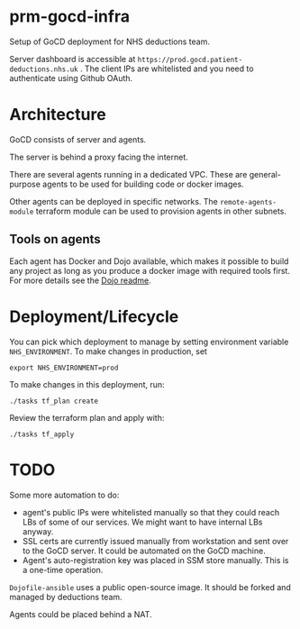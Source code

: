 # prm-gocd-infra

Setup of GoCD deployment for NHS deductions team.

Server dashboard is accessible at `https://prod.gocd.patient-deductions.nhs.uk` . The client IPs are whitelisted and you need to authenticate using Github OAuth.

# Architecture

GoCD consists of server and agents.

The server is behind a proxy facing the internet.

There are several agents running in a dedicated VPC. These are general-purpose agents to be used for building code or docker images.

Other agents can be deployed in specific networks. The `remote-agents-module` terraform module can be used to provision agents in other subnets.

## Tools on agents

Each agent has Docker and Dojo available, which makes it possible to build any project as long as you produce a docker image with required tools first. For more details see the [Dojo readme](https://github.com/kudulab/dojo).

# Deployment/Lifecycle

You can pick which deployment to manage by setting environment variable `NHS_ENVIRONMENT`.
To make changes in production, set
```
export NHS_ENVIRONMENT=prod
```

To make changes in this deployment, run:
```
./tasks tf_plan create
```
Review the terraform plan and apply with:
```
./tasks tf_apply
```

# TODO

Some more automation to do:
 - agent's public IPs were whitelisted manually so that they could reach LBs of some of our services. We might want to have internal LBs anyway.
 - SSL certs are currently issued manually from workstation and sent over to the GoCD server. It could be automated on the GoCD machine.
 - Agent's auto-registration key was placed in SSM store manually. This is a one-time operation.

`Dojofile-ansible` uses a public open-source image. It should be forked and managed by deductions team.

Agents could be placed behind a NAT.
